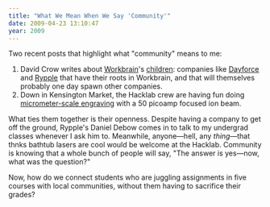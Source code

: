 ```yaml
---
title: "What We Mean When We Say 'Community'"
date: 2009-04-23 13:10:47
year: 2009
---
```

Two recent posts that highlight what "community" means to me:
<ol>
	<li>David Crow writes about <a href="http://www.workbrain.com">Workbrain</a>'s <a href="http://www.startupnorth.ca/2009/04/22/workbrain-children/">children</a>: companies like <a href="http://dayforce.com/">Dayforce</a> and <a href="https://www.rypple.com">Rypple</a> that have their roots in Workbrain, and that will themselves probably one day spawn other companies.</li>
	<li>Down in Kensington Market, the Hacklab crew are having fun doing <a href="http://hacklab.to/archives/fib/">micrometer-scale engraving</a> with a 50 picoamp focused ion beam.</li>
</ol>
What ties them together is their openness. Despite having a company to get off the ground, Rypple's Daniel Debow comes in to talk to my undergrad classes whenever I ask him to. Meanwhile, anyone—hell, any <em>thing</em>—that thnks bathtub lasers are cool would be welcome at the Hacklab. Community is knowing that a whole bunch of people will say, "The answer is yes—now, what was the question?"

Now, how do we connect students who are juggling assignments in five courses with local communities, without them having to sacrifice their grades?
